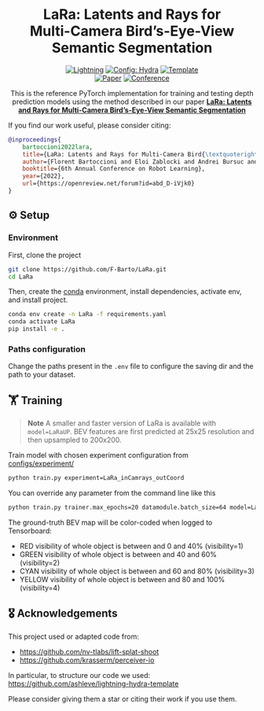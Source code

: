 <div align="center">

# LaRa: Latents and Rays for <br> Multi-Camera Bird’s-Eye-View <br> Semantic Segmentation



<a href="https://pytorchlightning.ai/"><img alt="Lightning" src="https://img.shields.io/badge/-Lightning-792ee5?logo=pytorchlightning&logoColor=white"></a>
<a href="https://hydra.cc/"><img alt="Config: Hydra" src="https://img.shields.io/badge/Config-Hydra-89b8cd"></a>
<a href="https://github.com/ashleve/lightning-hydra-template"><img alt="Template" src="https://img.shields.io/badge/-Lightning--Hydra--Template-017F2F?style=flat&logo=github&labelColor=gray"></a><br>
[![Paper](http://img.shields.io/badge/paper-arxiv.2206.13294-B31B1B.svg)](https://arxiv.org/abs/2206.13294)
[![Conference](http://img.shields.io/badge/CoRL-2022-4b44ce.svg)](https://openreview.net/forum?id=abd_D-iVjk0)


This is the reference PyTorch implementation for training and testing depth prediction models using the method described 
in our paper [**LaRa: Latents and Rays for Multi-Camera Bird’s-Eye-View Semantic Segmentation**
](https://openreview.net/forum?id=abd_D-iVjk0)

</div>

If you find our work useful, please consider citing:
```bibtex
@inproceedings{
    bartoccioni2022lara,
    title={LaRa: Latents and Rays for Multi-Camera Bird{\textquoteright}s-Eye-View Semantic Segmentation},
    author={Florent Bartoccioni and Eloi Zablocki and Andrei Bursuc and Patrick Perez and Matthieu Cord and Karteek Alahari},
    booktitle={6th Annual Conference on Robot Learning},
    year={2022},
    url={https://openreview.net/forum?id=abd_D-iVjk0}
}
```

## ⚙ Setup <a name="setup"></a>

### Environment

First, clone the project
```bash
git clone https://github.com/F-Barto/LaRa.git
cd LaRa
```
Then, create the [conda](https://docs.conda.io/en/latest/miniconda.html) environment,
install dependencies, activate env, and install project.
```bash
conda env create -n LaRa -f requirements.yaml
conda activate LaRa
pip install -e .
```

### Paths configuration

Change the paths present in the `.env` file to configure the saving dir and the path to your dataset.

## 🏋️ Training <a name="training"></a>

> **Note**
> A smaller and faster version of LaRa is available with `model=LaRaUP`.
> BEV features are first predicted at 25x25 resolution and then upsampled to 200x200.


Train model with chosen experiment configuration from [configs/experiment/](configs/experiment/)

```bash
python train.py experiment=LaRa_inCamrays_outCoord
```

You can override any parameter from the command line like this

```bash
python train.py trainer.max_epochs=20 datamodule.batch_size=64 model=LaRaUP experiment=LaRa_inCamrays_outFourier
```

The ground-truth BEV map will be color-coded when logged to Tensorboard:
- RED visibility of whole object is between and 0 and 40% (visibility=1)
- GREEN visibility of whole object is between and 40 and 60% (visibility=2)
- CYAN visibility of whole object is between and 60 and 80% (visibility=3)
- YELLOW visibility of whole object is between and 80 and 100% (visibility=4)

## 🎖️ Acknowledgements

This project used or adapted code from:
* https://github.com/nv-tlabs/lift-splat-shoot
* https://github.com/krasserm/perceiver-io

In particular, to structure our code we used:
https://github.com/ashleve/lightning-hydra-template

Please consider giving them a star or citing their work if you use them.